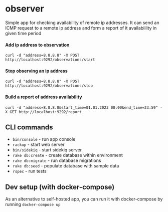 # observer
Simple app for checking availability of remote ip addresses. 
It can send an ICMP request to a remote ip address and form a report of it availabiility in given time period

#### Add ip address to observation 
`curl -d "address=8.8.8.8" -X POST http://localhost:9292/observations/start`

#### Stop observing an ip address 
`curl -d "address=8.8.8.8" -X POST http://localhost:9292/observations/stop`

#### Build a report of address availability 
`curl -d "address=8.8.8.8&start_time=01.01.2023 00:00&end_time=23:59" -X GET http://localhost:9292/report`

## CLI commands

* `bin/console` - run app console
* `rackup` - start web server
* `bin/sidekiq` - start sidekiq server
* `rake db:create` - create database within environment
* `rake db:migrate` - run database migrations
* `rake db:seed` - populate database with sample data
* `rspec` - run tests

## Dev setup (with docker-compose)
As an alternative to self-hosted app, you can run it with docker-compose by running `docker-compose up`
